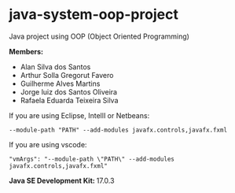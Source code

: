 # java-system-oop-project

Java project using OOP (Object Oriented Programming)

<p>
<strong>Members: </strong> <br>
    <ul>
        <li>Alan Silva dos Santos</li>
        <li>Arthur Solla Gregorut Favero</li>
        <li>Guilherme Alves Martins</li>
        <li>Jorge luiz dos Santos Oliveira</li>
        <li>Rafaela Eduarda Teixeira Silva</li>
    </ul>
</p>

If you are using Eclipse, IntellI or Netbeans:

    --module-path "PATH" --add-modules javafx.controls,javafx.fxml
    
If you are using vscode:

    "vmArgs": "--module-path \"PATH\" --add-modules javafx.controls,javafx.fxml"



<strong>Java SE Development Kit:   </strong>  17.0.3<br>
